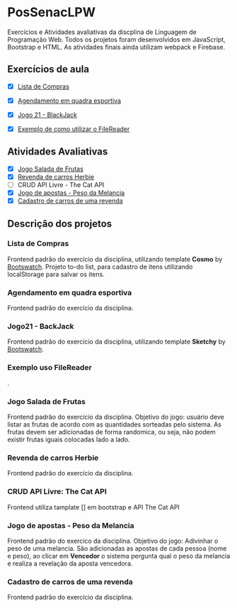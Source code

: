 # PosSenacLPW
 Exercícios e Atividades avaliativas da discplina de Linguagem de Programação Web.
 Todos os projetos foram desenvolvidos em JavaScript, Bootstrap e HTML. As atividades finais ainda utilizam webpack e Firebase.

 ## Exercícios de aula
 - [x] [Lista de Compras](https://leticiavargas.github.io/PosSenacLPW/compras/)
 - [x] [Agendamento em quadra esportiva](https://leticiavargas.github.io/PosSenacLPW/quadra/quadra.html)
 - [x] [Jogo 21 - BlackJack](https://leticiavargas.github.io/PosSenacLPW/jogo21/jogo.html)
 - [x] [Exemplo de como utilizar o FileReader](https://leticiavargas.github.io/PosSenacLPW/fileReader/form.html)
 

 ## Atividades Avaliativas
 - [x] [Jogo Salada de Frutas](https://leticiavargas.github.io/PosSenacLPW/saladaFrutas/)
 - [x] [Revenda de carros Herbie](https://leticiavargas.github.io/PosSenacLPW/herbie/)
 - [ ] CRUD API Livre - The Cat API
 - [x] [Jogo de apostas - Peso da Melancia](https://leticiavargas.github.io/PosSenacLPW/weight/dist/)
 - [x] [Cadastro de carros de uma revenda](https://leticiavargas.github.io/PosSenacLPW/cars/dist/) 

## Descrição dos projetos

### Lista de Compras
Frontend padrão do exercício da disciplina, utilizando template **Cosmo** by [Bootswatch](https://bootswatch.com/). Projeto to-do list, para cadastro de itens utilizando localStorage para salvar os itens. 

### Agendamento em quadra esportiva 
Frontend padrão do exercício da disciplina.

### Jogo21 - BackJack
Frontend padrão do exercício da disciplina, utilizando template **Sketchy** by [Bootswatch](https://bootswatch.com/). 

### Exemplo uso FileReader
.

### Jogo Salada de Frutas
Frontend padrão do exercício da disciplina. 
Objetivo do jogo: usuário deve listar as frutas de acordo com as quantidades sorteadas pelo sistema. As frutas devem ser adicionadas de forma randomica, ou seja, não podem existir frutas iguais colocadas lado a lado. 

### Revenda de carros Herbie
Frontend padrão do exercício da disciplina. 

### CRUD API Livre: The Cat API
Frontend utiliza tamplate [] em bootstrap e API The Cat API

### Jogo de apostas - Peso da Melancia
Frontend padrão do exercíco da disciplina. 
Objetivo do jogo: Adivinhar o peso de uma melancia. São adicionadas as apostas de cada pessoa (nome e peso), ao clicar em **Vencedor** o sistema pergunta qual o peso da melancia e realiza a revelação da aposta vencedora.

### Cadastro de carros de uma revenda
 Frontend padrão do exercício da disciplina. 
